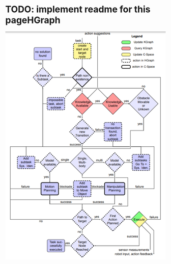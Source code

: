 # TODO: implement readme for this pageHGraph



![Structure Robot Framework](../../../images/hypothesis_graph_flowchart.png)
